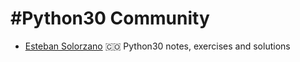 # #Python30 Community

- [Esteban Solorzano](https://github.com/estebansolo/Python30) 🇨🇴 Python30 notes, exercises and solutions